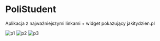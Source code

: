 # PoliStudent
Aplikacja z najważniejszymi linkami + widget pokazujący jakitydzien.pl

![p1](https://user-images.githubusercontent.com/18172067/44938933-066d9a00-ad82-11e8-8a80-0ad19cc279c6.PNG)
![p2](https://user-images.githubusercontent.com/18172067/44938935-07063080-ad82-11e8-9a82-79ccd03eaf83.PNG)
![p3](https://user-images.githubusercontent.com/18172067/44938936-07063080-ad82-11e8-91e9-d2fc0ae972e5.PNG)
